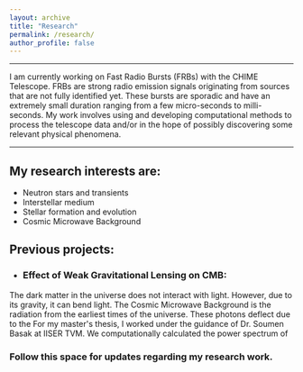 ```yaml
---
layout: archive
title: "Research"
permalink: /research/
author_profile: false
---
```


------

I am currently working on Fast Radio Bursts (FRBs) with the CHIME Telescope. FRBs are strong radio emission signals originating from sources that are not fully identified yet. These bursts are sporadic and have an extremely small duration ranging from a few micro-seconds to milli-seconds. My work involves using and developing computational methods to process the telescope data and/or in the hope of possibly discovering some relevant physical phenomena.  

------

## My research interests are:
  * Neutron stars and transients
  * Interstellar medium
  * Stellar formation and evolution
  * Cosmic Microwave Background

## Previous projects:

* ### Effect of Weak Gravitational Lensing on CMB:

The dark matter in the universe does not interact with light. However, due to its gravity, it can bend light. The Cosmic Microwave Background is the radiation from the earliest times of the universe. These photons deflect due to the
For my master's thesis, I worked under the guidance of Dr. Soumen Basak at IISER TVM. We computationally calculated the power spectrum of 

### Follow this space for updates regarding my research work.
